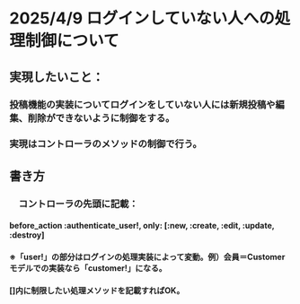 # 2025/4/9 ログインしていない人への処理制御について
## 実現したいこと：
### 投稿機能の実装についてログインをしていない人には新規投稿や編集、削除ができないように制御をする。
### 実現はコントローラのメソッドの制御で行う。

## 書き方
### 　コントローラの先頭に記載：
#### before_action :authenticate_user!, only: [:new, :create, :edit, :update, :destroy]
#### ※「user!」の部分はログインの処理実装によって変動。例）会員＝Customerモデルでの実装なら「customer!」になる。
#### []内に制限したい処理メソッドを記載すればOK。